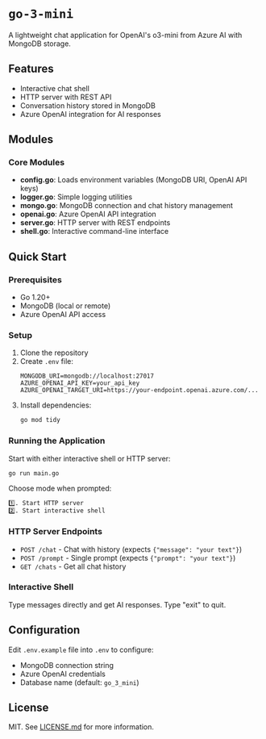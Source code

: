# `go-3-mini`

A lightweight chat application for OpenAI's o3-mini from Azure AI with MongoDB storage.

## Features

- Interactive chat shell
- HTTP server with REST API
- Conversation history stored in MongoDB
- Azure OpenAI integration for AI responses

## Modules

### Core Modules
- **config.go**: Loads environment variables (MongoDB URI, OpenAI API keys)
- **logger.go**: Simple logging utilities
- **mongo.go**: MongoDB connection and chat history management
- **openai.go**: Azure OpenAI API integration
- **server.go**: HTTP server with REST endpoints
- **shell.go**: Interactive command-line interface

## Quick Start

### Prerequisites
- Go 1.20+
- MongoDB (local or remote)
- Azure OpenAI API access

### Setup
1. Clone the repository
2. Create `.env` file:
   ```env
   MONGODB_URI=mongodb://localhost:27017
   AZURE_OPENAI_API_KEY=your_api_key
   AZURE_OPENAI_TARGET_URI=https://your-endpoint.openai.azure.com/...
   ```
3. Install dependencies:
   ```bash
   go mod tidy
   ```

### Running the Application
Start with either interactive shell or HTTP server:
```bash
go run main.go
```

Choose mode when prompted:
```bash
1️⃣. Start HTTP server
2️⃣. Start interactive shell
```

### HTTP Server Endpoints
- `POST /chat` - Chat with history (expects `{"message": "your text"}`)
- `POST /prompt` - Single prompt (expects `{"prompt": "your text"}`)
- `GET /chats` - Get all chat history

### Interactive Shell
Type messages directly and get AI responses. Type "exit" to quit.

## Configuration
Edit `.env.example` file into `.env` to configure:
- MongoDB connection string
- Azure OpenAI credentials
- Database name (default: `go_3_mini`)

## License
MIT. See [LICENSE.md](./LICENSE.d) for more information.


